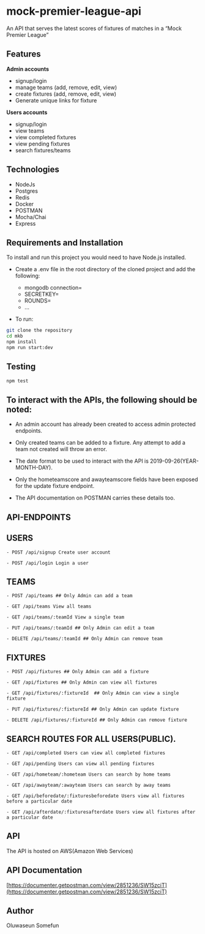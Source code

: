 # mock-premier-league-api
An API that serves the latest scores of fixtures of matches in a “Mock Premier League”


## Features

**Admin accounts**
- signup/login
- manage teams (add, remove, edit, view)
- create fixtures (add, remove, edit, view)
- Generate unique links for fixture

**Users accounts**

- signup/login
- view teams
- view completed fixtures
- view pending fixtures
- search fixtures/teams

## Technologies

- NodeJs
- Postgres
- Redis
- Docker
- POSTMAN
- Mocha/Chai
- Express

## Requirements and Installation

To install and run this project you would need to have Node.js installed.

- Create a .env file in the root directory of the cloned project and add the following:
  - mongodb connection=
  - SECRETKEY=<JWT secret key>
  - ROUNDS=<Number of rounds to hash password>
  - ...

- To run:

```sh
git clone the repository
cd mkb
npm install
npm run start:dev
```

## Testing

```sh
npm test
```


## To interact with the APIs, the following should be noted:

  - An admin account has already been created to access admin protected endpoints.
  
  - Only created teams can be added to a fixture. Any attempt to add a team not created will throw an error.
  
  - The date format to be used to interact with the API is 2019-09-26(YEAR-MONTH-DAY).
  
  - Only the hometeamscore and awayteamscore fields have been exposed for the update fixture endpoint.
  
  - The API documentation on POSTMAN carries these details too.
  
## API-ENDPOINTS

   ## USERS
   
`- POST /api/signup Create user account`

`- POST /api/login Login a user`

   ## TEAMS

`- POST /api/teams ## Only Admin can add a team`

`- GET /api/teams View all teams`

`- GET /api/teams/:teamId View a single team`

`- PUT /api/teams/:teamId ## Only Admin can edit a team`

`- DELETE /api/teams/:teamId ## Only Admin can remove team`

   ## FIXTURES

`- POST /api/fixtures ## Only Admin can add a fixture`

`- GET /api/fixtures ## Only Admin can view all fixtures`

`- GET /api/fixtures/:fixtureId  ## Only Admin can view a single fixture`

`- PUT /api/fixtures/:fixtureId ## Only Admin can update fixture`

`- DELETE /api/fixtures/:fixtureId ## Only Admin can remove fixture`

   ## SEARCH ROUTES FOR ALL USERS(PUBLIC).
   
   `- GET /api/completed Users can view all completed fixtures`
   
   `- GET /api/pending Users can view all pending fixtures`
    
   `- GET /api/hometeam/:hometeam Users can search by home teams`
   
   `- GET /api/awayteam/:awayteam Users can search by away teams`
   
   `- GET /api/beforedate/:fixturesbeforedate Users view all fixtures before a particular date`
   
   `- GET /api/afterdate/:fixturesafterdate Users view all fixtures after a particular date`
   

## API

The API is hosted on AWS(Amazon Web Services)

## API Documentation

[https://documenter.getpostman.com/view/2851236/SW15zciT](https://documenter.getpostman.com/view/2851236/SW15zciT)

## Author

Oluwaseun Somefun